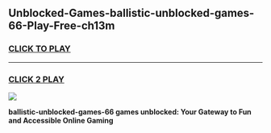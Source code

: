 
## Unblocked-Games-ballistic-unblocked-games-66-Play-Free-ch13m
<h3>
<a href="https://premium76.site?title=ballistic-unblocked-games-66&ref=18A1">CLICK TO PLAY</a></h3>
<hr>

<h3>
<a href="https://premium76.site?title=ballistic-unblocked-games-66&ref=18A1">CLICK 2 PLAY</a>
  
</h3>

<a href="https://premium76.site?title=ballistic-unblocked-games-66&ref=18A1"><img src="https://clearcache.store/games.png"></a>


**ballistic-unblocked-games-66 games unblocked: Your Gateway to Fun and Accessible Online Gaming**
